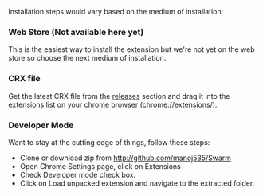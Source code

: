 Installation steps would vary based on the medium of installation:

### Web Store (Not available here yet)
This is the easiest way to install the extension but we're not yet on the web store so choose the next medium of installation.

### CRX file
Get the latest CRX file from the [releases](https://github.com/manoj535/Swarm/releases) section and drag it into the [extensions](chrome://extensions/) list on your chrome browser (chrome://extensions/).

### Developer Mode
Want to stay at the cutting edge of things, follow these steps:
- Clone or download zip from http://github.com/manoj535/Swarm
- Open Chrome Settings page, click on Extensions
- Check Developer mode check box.
- Click on Load unpacked extension and navigate to the extracted folder.

